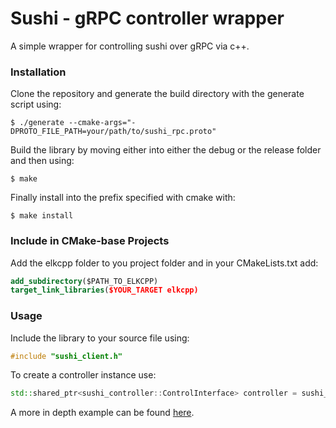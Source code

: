 # Sushi - gRPC controller wrapper #

A simple wrapper for controlling sushi over gRPC via c++. 

### Installation ###

Clone the repository and generate the build directory with the generate script using:
```console
$ ./generate --cmake-args="-DPROTO_FILE_PATH=your/path/to/sushi_rpc.proto"
```
Build the library by moving either into either the debug or the release folder and then using:
```console
$ make
```
Finally install into the prefix specified with cmake with:
```console
$ make install
```

### Include in CMake-base Projects ###

Add the elkcpp folder to you project folder and in your CMakeLists.txt add:
```cmake
add_subdirectory($PATH_TO_ELKCPP)
target_link_libraries($YOUR_TARGET elkcpp)
```

### Usage ###

Include the library to your source file using:
```c++
#include "sushi_client.h"
```
To create a controller instance use:
```c++
std::shared_ptr<sushi_controller::ControlInterface> controller = sushi_controller::CreateSushiController();
```

A more in depth example can be found [here](https://bitbucket.org/mindswteam/elkcpp/src/master/examples/SimpleSushiController.cpp).